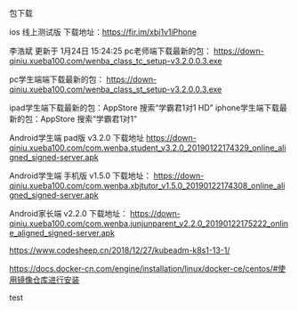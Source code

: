 包下载

ios 线上测试版 下载地址：https://fir.im/xbj1v1iPhone

李浩斌
更新于 1月24日 15:24:25
pc老师端下载最新的包：
https://down-qiniu.xueba100.com/wenba_class_tc_setup-v3.2.0.0.3.exe

pc学生端端下载最新的包：
https://down-qiniu.xueba100.com/wenba_class_st_setup-v3.2.0.0.3.exe

ipad学生端下载最新的包：AppStore 搜索“学霸君1对1 HD”
iphone学生端下载最新的包：AppStore 搜索“学霸君1对1”

Android学生端 pad版 v3.2.0 下载地址
https://down-qiniu.xueba100.com/com.wenba.student_v3.2.0_20190122174329_online_aligned_signed-server.apk

Android学生端 手机版 v1.5.0 下载地址：
https://down-qiniu.xueba100.com/com.wenba.xbjtutor_v1.5.0_20190122174308_online_aligned_signed-server.apk

Android家长端 v2.2.0 下载地址：
https://down-qiniu.xueba100.com/com.wenba.junjunparent_v2.2.0_20190122175222_online_aligned_signed-server.apk


https://www.codesheep.cn/2018/12/27/kubeadm-k8s1-13-1/


https://docs.docker-cn.com/engine/installation/linux/docker-ce/centos/#使用镜像仓库进行安装

test

